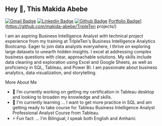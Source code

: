 ## Hey 👋, This Makida Abebe
[![Gmail Badge](https://img.shields.io/badge/-makidabebe@gmail.com-c14438?style=flat&logo=Gmail&logoColor=white&link=mailto:makidabebe@gmail.com)](mailto:makidabebe@gmail.com)
[![Linkedin Badge](https://img.shields.io/badge/-zarina_perez-0e76a8?style=flat&logo=LinkedIn&logoColor=white&link=https://www.linkedin.com/in/makida-abebe)](https://www.linked.com/in/makida-abebe/)
[![Github Badge](https://img.shields.io/badge/-makida_abebe-grey?style=flat&logo=github&logoColor=white&link=https://github.com/makida-makida)](hyyps://www.github.com/makida-abebe/)
[Portfolio Badge](https://img.shields.io/badge/portfolio-web-blue?style=flat&link=https://github.com/makida-abebe/TripleTen_projects)](https://github.com/makida-abebe/TripleTen projects/) 


I am an aspiring Business Intelligence Analyst with technical project experience from my training at TripleTen's Business Intelligence Analytics Bootcamp. Eager to join data analysts everywhere, I thrive on exploring large datasets to unearth hidden insights. I excel at addressing complex business questions with clear, approachable solutions. My skills include data cleaning and exploration using Excel and Google Sheets, as well as proficiency in SQL, Tableau, and Power BI. I am passionate about business analytics, data visualization, and storytelling.

More About Me

- 🔭 I’m currently working on getting my certification in Tableau desktop and looking to broaden my knowledge and skills.
- 🌱 I'm currently learning ... I want to get more practice in SQL and am getting ready to take course for Tableau Business Intelligence Analyst Professional Analyst Course from Tableau.
- ⚡ Fun fact: ... I'm Bilingual, I speak both English and Amharic

